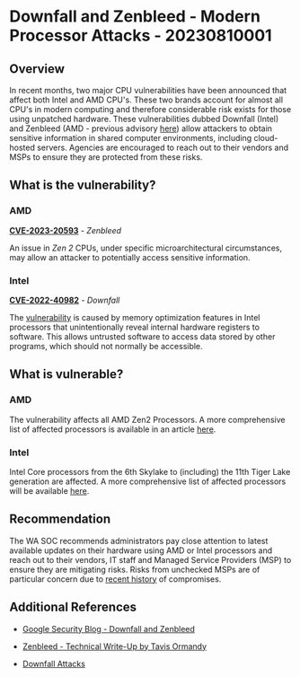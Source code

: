 # Downfall and Zenbleed - Modern Processor Attacks - 20230810001

## Overview

In recent months, two major CPU vulnerabilities have been announced that affect both Intel and AMD CPU's. These two brands account for almost all CPU's in modern computing and therefore considerable risk exists for those using unpatched hardware. These vulnerabilities dubbed Downfall (Intel) and Zenbleed (AMD - previous advisory [here](https://soc.cyber.wa.gov.au//advisories/20230726001-AMD-Zenbleed-Flaw-Leaks-Sensitive-Data/)) allow attackers to obtain sensitive information in shared computer environments, including cloud-hosted servers. Agencies are encouraged to reach out to their vendors and MSPs to ensure they are protected from these risks.

## What is the vulnerability?

### AMD

[**CVE-2023-20593**](https://nvd.nist.gov/vuln/detail/CVE-2023-20593) - *Zenbleed*

An issue in *Zen 2* CPUs, under specific microarchitectural circumstances, may allow an attacker to potentially access sensitive information.

### Intel

[**CVE-2022-40982**](https://nvd.nist.gov/vuln/detail/CVE-2022-40982) - *Downfall*

The [vulnerability](https://downfall.page/) is caused by memory optimization features in Intel processors that unintentionally reveal internal hardware registers to software. This allows untrusted software to access data stored by other programs, which should not normally be accessible.

## What is vulnerable?

### AMD

The vulnerability affects all AMD Zen2 Processors. A more comprehensive list of affected processors is available in an article [here](https://www.tomshardware.com/news/zenbleed-bug-allows-data-theft-from-amds-zen-2-processors-patches-released).

### Intel

Intel Core processors from the 6th Skylake to (including) the 11th Tiger Lake generation are affected. A more comprehensive list of affected processors will be available [here](https://www.intel.com/content/www/us/en/developer/topic-technology/software-security-guidance/processors-affected-consolidated-product-cpu-model.html).

## Recommendation

The WA SOC recommends administrators pay close attention to latest available updates on their hardware using AMD or Intel processors and reach out to their vendors, IT staff and Managed Service Providers (MSP) to ensure they are mitigating risks. Risks from unchecked MSPs are of particular concern due to [recent history](https://www.cyber.gov.au/sites/default/files/2023-03/msp_investigation_report.pdf) of compromises.

## Additional References

- [Google Security Blog - Downfall and Zenbleed](https://security.googleblog.com/2023/08/downfall-and-zenbleed-googlers-helping.html)

- [Zenbleed - Technical Write-Up by Tavis Ormandy](https://lock.cmpxchg8b.com/zenbleed.html)

- [Downfall Attacks](https://downfall.page/)
